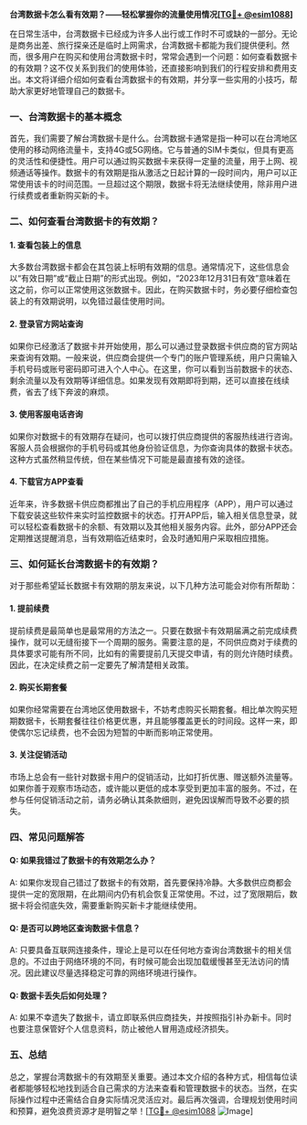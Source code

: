 **台湾数据卡怎么看有效期？——轻松掌握你的流量使用情况[[TG💪+ @esim1088](https://t.me/s/esim1088)]**

在日常生活中，台湾数据卡已经成为许多人出行或工作时不可或缺的一部分。无论是商务出差、旅行探亲还是临时上网需求，台湾数据卡都能为我们提供便利。然而，很多用户在购买和使用台湾数据卡时，常常会遇到一个问题：如何查看数据卡的有效期？这不仅关系到我们的使用体验，还直接影响到我们的行程安排和费用支出。本文将详细介绍如何查看台湾数据卡的有效期，并分享一些实用的小技巧，帮助大家更好地管理自己的数据卡。

### 一、台湾数据卡的基本概念

首先，我们需要了解台湾数据卡是什么。台湾数据卡通常是指一种可以在台湾地区使用的移动网络流量卡，支持4G或5G网络。它与普通的SIM卡类似，但具有更高的灵活性和便捷性。用户可以通过购买数据卡来获得一定量的流量，用于上网、视频通话等操作。数据卡的有效期是指从激活之日起计算的一段时间内，用户可以正常使用该卡的时间范围。一旦超过这个期限，数据卡将无法继续使用，除非用户进行续费或者重新购买新的卡。

### 二、如何查看台湾数据卡的有效期？

#### 1. 查看包装上的信息

大多数台湾数据卡都会在其包装上标明有效期的信息。通常情况下，这些信息会以“有效日期”或“截止日期”的形式出现。例如，“2023年12月31日有效”意味着在这之前，你可以正常使用这张数据卡。因此，在购买数据卡时，务必要仔细检查包装上的有效期说明，以免错过最佳使用时间。

#### 2. 登录官方网站查询

如果你已经激活了数据卡并开始使用，那么可以通过登录数据卡供应商的官方网站来查询有效期。一般来说，供应商会提供一个专门的账户管理系统，用户只需输入手机号码或账号密码即可进入个人中心。在这里，你可以看到当前数据卡的状态、剩余流量以及有效期等详细信息。如果发现有效期即将到期，还可以直接在线续费，省去了线下奔波的麻烦。

#### 3. 使用客服电话咨询

如果你对数据卡的有效期存在疑问，也可以拨打供应商提供的客服热线进行咨询。客服人员会根据你的手机号码或其他身份验证信息，为你查询具体的数据卡状态。这种方式虽然稍显传统，但在某些情况下可能是最直接有效的途径。

#### 4. 下载官方APP查看

近年来，许多数据卡供应商都推出了自己的手机应用程序（APP），用户可以通过下载安装这些软件来实时监控数据卡的状态。打开APP后，输入相关信息登录，就可以轻松查看数据卡的余额、有效期以及其他相关服务内容。此外，部分APP还会定期推送提醒消息，当有效期临近结束时，会及时通知用户采取相应措施。

### 三、如何延长台湾数据卡的有效期？

对于那些希望延长数据卡有效期的朋友来说，以下几种方法可能会对你有所帮助：

#### 1. 提前续费

提前续费是最简单也是最常用的方法之一。只要在数据卡有效期届满之前完成续费操作，就可以无缝衔接下一个周期的服务。需要注意的是，不同供应商对于续费的具体要求可能有所不同，比如有的需要提前几天提交申请，有的则允许随时续费。因此，在决定续费之前一定要先了解清楚相关政策。

#### 2. 购买长期套餐

如果你经常需要在台湾地区使用数据卡，不妨考虑购买长期套餐。相比单次购买短期数据卡，长期套餐往往价格更优惠，并且能够覆盖更长的时间段。这样一来，即使偶尔忘记续费，也不会因为短暂的中断而影响正常使用。

#### 3. 关注促销活动

市场上总会有一些针对数据卡用户的促销活动，比如打折优惠、赠送额外流量等。如果你善于观察市场动态，或许能以更低的成本享受到更加丰富的服务。不过，在参与任何促销活动之前，请务必确认其条款细则，避免因误解而导致不必要的损失。

### 四、常见问题解答

#### Q: 如果我错过了数据卡的有效期怎么办？
A: 如果你发现自己错过了数据卡的有效期，首先要保持冷静。大多数供应商都会提供一定的宽限期，在此期间内仍有机会恢复正常使用。不过，过了宽限期后，数据卡将会彻底失效，需要重新购买新卡才能继续使用。

#### Q: 是否可以跨地区查询数据卡信息？
A: 只要具备互联网连接条件，理论上是可以在任何地方查询台湾数据卡的相关信息的。不过由于网络环境的不同，有时候可能会出现加载缓慢甚至无法访问的情况。因此建议尽量选择稳定可靠的网络环境进行操作。

#### Q: 数据卡丢失后如何处理？
A: 如果不幸遗失了数据卡，请立即联系供应商挂失，并按照指引补办新卡。同时也要注意保管好个人信息资料，防止被他人冒用造成经济损失。

### 五、总结

总之，掌握台湾数据卡的有效期至关重要。通过本文介绍的各种方式，相信每位读者都能够轻松地找到适合自己需求的方法来查看和管理数据卡的状态。当然，在实际操作过程中还需结合自身实际情况灵活应对。最后再次强调，合理规划使用时间和预算，避免浪费资源才是明智之举！[[TG💪+ @esim1088](https://t.me/s/esim1088) ![Image](https://i.postimg.cc/4NQfJmqS/Snipaste-2025-05-13-00-14-12.png)]